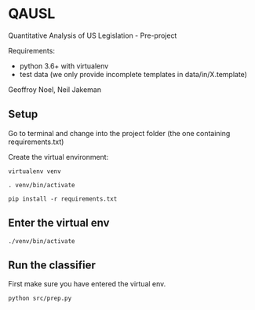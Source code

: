 # QAUSL
Quantitative Analysis of US Legislation - Pre-project

Requirements:
* python 3.6+ with virtualenv
* test data (we only provide incomplete templates in data/in/X.template)

Geoffroy Noel, Neil Jakeman

## Setup

Go to terminal and change into the project folder (the one containing requirements.txt)

Create the virtual environment:

`virtualenv venv`

`. venv/bin/activate`

`pip install -r requirements.txt`

## Enter the virtual env

`./venv/bin/activate`

## Run the classifier

First make sure you have entered the virtual env.

`python src/prep.py`
